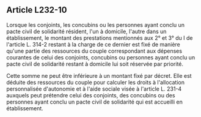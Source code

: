 ## Article L232-10

Lorsque les conjoints, les concubins ou les personnes ayant conclu un pacte civil de solidarité résident,
l'un à domicile, l'autre dans un établissement, le montant des prestations mentionnés aux 2° et 3° du I de
l'article L. 314-2 restant à la charge de ce dernier est fixé de manière qu'une partie des ressources du couple
correspondant aux dépenses courantes de celui des conjoints, concubins ou personnes ayant conclu un pacte
civil de solidarité restant à domicile lui soit réservée par priorité.

Cette somme ne peut être inférieure à un montant fixé par décret. Elle est déduite des ressources du couple
pour calculer les droits à l'allocation personnalisée d'autonomie et à l'aide sociale visée à l'article L. 231-4
auxquels peut prétendre celui des conjoints, des concubins ou des personnes ayant conclu un pacte civil de
solidarité qui est accueilli en établissement.

